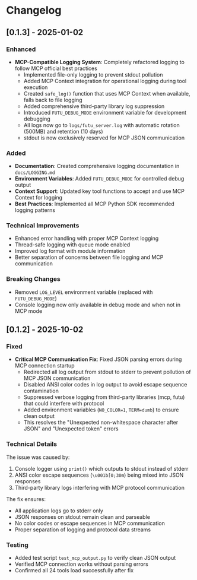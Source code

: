 # Changelog

## [0.1.3] - 2025-01-02

### Enhanced
- **MCP-Compatible Logging System**: Completely refactored logging to follow MCP official best practices
  - Implemented file-only logging to prevent stdout pollution
  - Added MCP Context integration for operational logging during tool execution
  - Created `safe_log()` function that uses MCP Context when available, falls back to file logging
  - Added comprehensive third-party library log suppression
  - Introduced `FUTU_DEBUG_MODE` environment variable for development debugging
  - All logs now go to `logs/futu_server.log` with automatic rotation (500MB) and retention (10 days)
  - stdout is now exclusively reserved for MCP JSON communication

### Added
- **Documentation**: Created comprehensive logging documentation in `docs/LOGGING.md`
- **Environment Variables**: Added `FUTU_DEBUG_MODE` for controlled debug output
- **Context Support**: Updated key tool functions to accept and use MCP Context for logging
- **Best Practices**: Implemented all MCP Python SDK recommended logging patterns

### Technical Improvements
- Enhanced error handling with proper MCP Context logging
- Thread-safe logging with queue mode enabled
- Improved log format with module information
- Better separation of concerns between file logging and MCP communication

### Breaking Changes
- Removed `LOG_LEVEL` environment variable (replaced with `FUTU_DEBUG_MODE`)
- Console logging now only available in debug mode and when not in MCP mode

## [0.1.2] - 2025-10-02

### Fixed
- **Critical MCP Communication Fix**: Fixed JSON parsing errors during MCP connection startup
  - Redirected all log output from stdout to stderr to prevent pollution of MCP JSON communication
  - Disabled ANSI color codes in log output to avoid escape sequence contamination
  - Suppressed verbose logging from third-party libraries (mcp, futu) that could interfere with protocol
  - Added environment variables (`NO_COLOR=1`, `TERM=dumb`) to ensure clean output
  - This resolves the "Unexpected non-whitespace character after JSON" and "Unexpected token" errors

### Technical Details
The issue was caused by:
1. Console logger using `print()` which outputs to stdout instead of stderr
2. ANSI color escape sequences (`\u001b[0;30m`) being mixed into JSON responses
3. Third-party library logs interfering with MCP protocol communication

The fix ensures:
- All application logs go to stderr only
- JSON responses on stdout remain clean and parseable
- No color codes or escape sequences in MCP communication
- Proper separation of logging and protocol data streams

### Testing
- Added test script `test_mcp_output.py` to verify clean JSON output
- Verified MCP connection works without parsing errors
- Confirmed all 24 tools load successfully after fix
